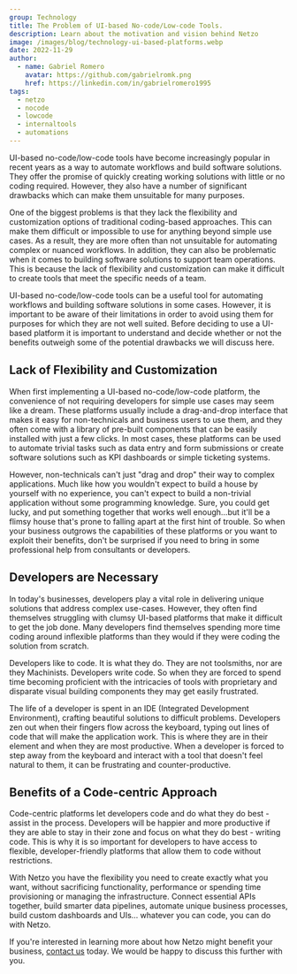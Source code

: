 ```yaml
---
group: Technology
title: The Problem of UI-based No-code/Low-code Tools.
description: Learn about the motivation and vision behind Netzo
image: /images/blog/technology-ui-based-platforms.webp
date: 2022-11-29
author:
  - name: Gabriel Romero
    avatar: https://github.com/gabrielromk.png
    href: https://linkedin.com/in/gabrielromero1995
tags:
  - netzo
  - nocode
  - lowcode
  - internaltools
  - automations
---
```


<script setup>
import BlogPostHero from '../BlogPostHero.vue'
</script>

<BlogPostHero />

UI-based no-code/low-code tools have become increasingly popular in recent years as a way to automate workflows and build software solutions. They offer the promise of quickly creating working solutions with little or no coding required. However, they also have a number of significant drawbacks which can make them unsuitable for many purposes.

One of the biggest problems is that they lack the flexibility and customization options of traditional coding-based approaches. This can make them difficult or impossible to use for anything beyond simple use cases. As a result, they are more often than not unsuitable for automating complex or nuanced workflows. In addition, they can also be problematic when it comes to building software solutions to support team operations. This is because the lack of flexibility and customization can make it difficult to create tools that meet the specific needs of a team.

UI-based no-code/low-code tools can be a useful tool for automating workflows and building software solutions in some cases. However, it is important to be aware of their limitations in order to avoid using them for purposes for which they are not well suited. Before deciding to use a UI-based platform it is important to understand and decide whether or not the benefits outweigh some of the potential drawbacks we will discuss here.

## Lack of Flexibility and Customization

When first implementing a UI-based no-code/low-code platform, the convenience of not requiring developers for simple use cases may seem like a dream. These platforms usually include a drag-and-drop interface that makes it easy for non-technicals and business users to use them, and they often come with a library of pre-built components that can be easily installed with just a few clicks. In most cases, these platforms can be used to automate trivial tasks such as data entry and form submissions or create software solutions such as KPI dashboards or simple ticketing systems.

However, non-technicals can't just "drag and drop" their way to complex applications. Much like how you wouldn't expect to build a house by yourself with no experience, you can't expect to build a non-trivial application without some programming knowledge. Sure, you could get lucky, and put something together that works well enough...but it'll be a flimsy house that's prone to falling apart at the first hint of trouble. So when your business outgrows the capabilities of these platforms or you want to exploit their benefits, don't be surprised if you need to bring in some professional help from consultants or developers.

## Developers are Necessary

In today's businesses, developers play a vital role in delivering unique solutions that address complex use-cases. However, they often find themselves struggling with clumsy UI-based platforms that make it difficult to get the job done. Many developers find themselves spending more time coding around inflexible platforms than they would if they were coding the solution from scratch.

Developers like to code. It is what they do. They are not toolsmiths, nor are they Machinists. Developers write code. So when they are forced to spend time becoming proficient with the intricacies of tools with proprietary and disparate visual building components they may get easily frustrated.

The life of a developer is spent in an IDE (Integrated Development Environment), crafting beautiful solutions to difficult problems. Developers zen out when their fingers flow across the keyboard, typing out lines of code that will make the application work. This is where they are in their element and when they are most productive. When a developer is forced to step away from the keyboard and interact with a tool that doesn't feel natural to them, it can be frustrating and counter-productive.

## Benefits of a Code-centric Approach

Code-centric platforms let developers code and do what they do best - assist in the process. Developers will be happier and more productive if they are able to stay in their zone and focus on what they do best - writing code. This is why it is so important for developers to have access to flexible, developer-friendly platforms that allow them to code without restrictions.

With Netzo you have the flexibility you need to create exactly what you want, without sacrificing functionality, performance or spending time provisioning or managing the infrastructure. Connect essential APIs together, build smarter data pipelines, automate unique business processes, build custom dashboards and UIs… whatever you can code, you can do with Netzo.

If you're interested in learning more about how Netzo might benefit your business, [contact us](mailto:help@netzo.io?subject=%20How%20can%20we%20help%3F) today. We would be happy to discuss this further with you.
